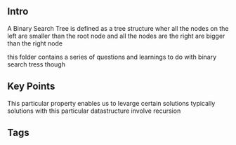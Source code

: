 ## Intro
A Binary Search Tree is defined as a tree structure wher all the nodes on the left are smaller than the root node and all the nodes are the right are bigger than the right node

this folder contains a series of questions and learnings to do with binary search tress
though

## Key Points
This particular property enables us to levarge certain solutions
typically solutions with this particular datastructure involve recursion

## Tags